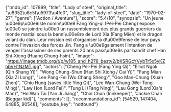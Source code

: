 {"tmdb_id": 107899, "title": "Lady of  steel", "original_title": "\u8352\u6c5f\u5973\u4fe0", "slug_title": "lady-of-steel", "date": "1970-02-27", "genre": ["Action / Aventure"], "score": "5.4/10", "synopsis": "Un jeune \u00e9p\u00e9iste nomm\u00e9 Fang Ying-qi (Pei-Pei Cheng) expose \u00e0 se joindre \u00e0 un rassemblement des plus grands guerriers du monde martial sous la banni\u00e8re de Lord Xia (Fang Mien) et le dragon volant du clan. Leur mission est d'organiser la d\u00e9fense de leur pays contre l'invasion des forces Jin. Fang a \u00e9galement l'intention de venger l'assassiner de ses parents 20 ans pass\u00e9s par bandit chef Han Shi-Xiong (Huang Chung-hsin).", "image": "https://image.tmdb.org/t/p/w185_and_h278_bestv2/bKSRGcYVybTr5x5yKZhbVH1NzMT.jpg", "actors": ["Cheng Pei-Pei (Fang Ying Qi)", "Elliot Ngok (Qin Shang Yi)", "Wong Chung-Shun (Han Shi Xiong / Cai Yi)", "Fang Mian (Xia Zi Long)", "Lee Pang-Fei (Wu Chang Sheng)", "Goo Man-Chung (Xuan Zhen)", "Chiu Hung (saves little Ying Qi)", "Lee Wan-Chung (Wei Tong Ming)", "Law Hon (Lord Fei)", "Tung Li (Fang Ning)", "Lau Gong (Lord Xia's Man)", "Ho Wan Tai (Yan Ji Jiang)", "Chin Chun (Innkeeper)", "Jackie Chan (Beggar kid)"], "comments": [], "recommandations_id": [54529, 147404, 64885, 90548], "youtube_key": "notfound"}